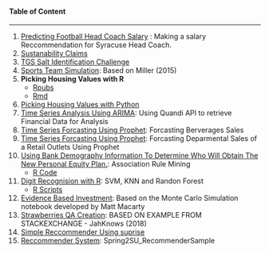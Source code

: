 #### Table of Content
***
1. [Predicting Football Head Coach Salary](https://github.com/toraaglobal/CaseStudies/blob/master/regression_coaches_salary_prediction.ipynb) : Making a salary Reccommendation for Syracuse Head Coach.
1. [Sustanability Claims](https://github.com/toraaglobal/CaseStudies/blob/master/regression_and_classification_SustainableLook.ipynb)
1. [TGS Salt Identification Challenge](https://github.com/toraaglobal/CaseStudies/blob/master/image_unet_salt_identification_kaggle_competition.ipynb)
1. [Sports Team Simulation](https://github.com/toraaglobal/CaseStudies/blob/master/Sport_Team_Simulation.ipynb): Based on Miller (2015)
1. **Picking Housing Values with R** 
     * [Rpubs](http://rpubs.com/toraaglobal/picking)
     * [Rmd](https://github.com/toraaglobal/CaseStudies/blob/master/PickingWinners.Rmd)
1. [Picking Housing Values with Python](https://github.com/toraaglobal/CaseStudies/blob/master/Choosing_Housing_Values.ipynb)
1. [Time Series Analysis Using ARIMA](https://github.com/toraaglobal/CaseStudies/blob/master/time_series_api_quandi_stock_analysis.ipynb): Using Quandi API to retrieve Financial Data for Analysis
1. [Time Series Forcasting Using Prophet](https://github.com/toraaglobal/CaseStudies/blob/master/Time_Series_BeverageTimeForProphet.ipynb): Forcasting Berverages Sales
1. [Time Series Forcasting Using Prophet](https://github.com/toraaglobal/CaseStudies/blob/master/TimeForRetailProphet.ipynb): Forcasting Deparmental Sales of a Retail Outlets Using Prophet
1. [Using Bank Demography Information To Determine Who Will Obtain The New Personal Equity Plan.](https://github.com/toraaglobal/Case_Studies/blob/master/hm3_Tajudeen_Abdulazeez.pdf): Association Rule Mining
    * [R Code](https://github.com/toraaglobal/Case_Studies/blob/master/hm3.R)
1. [Digit Recognision with R](https://github.com/toraaglobal/Case_Studies/blob/master/hm7_Tajudeen.pdf): SVM, KNN and Randon Forest
    * [R Scripts](https://github.com/toraaglobal/Case_Studies/blob/master/hw7.R)
1. [Evidence Based Investment](https://github.com/toraaglobal/Case_Studies/blob/master/EvidenceBasedInvesting.ipynb): Based on the Monte Carlo Simulation notebook developed by Matt Macarty
1. [Strawberries QA Creation](https://github.com/toraaglobal/Case_Studies/blob/master/StrawberriesQACreation.ipynb): BASED ON EXAMPLE FROM STACKEXCHANGE - JahKnows (2018)
1. [Simple Reccommender Using suprise](https://github.com/toraaglobal/Case_Studies/blob/master/TheSimpleRecommender.ipynb)
1. [Reccommender System](https://github.com/toraaglobal/Case_Studies/blob/master/Spring2SU_RecommenderSample.ipynb): Spring2SU_RecommenderSample
